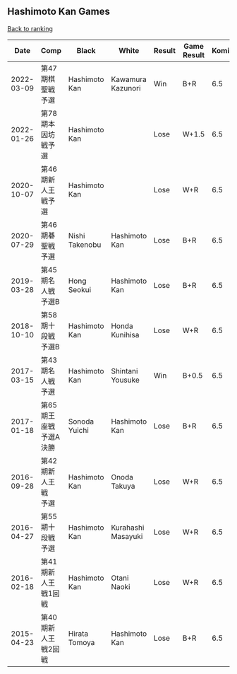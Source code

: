 ## Hashimoto Kan Games

[Back to ranking](../../index.md)




| **Date** | **Comp** | **Black** | **White** | **Result** | **Game Result** | **Komi** | **Rating** | **Diff** | 
| --- | --- | --- | --- | --- | --- | --- | --- | --- |
| 2022-03-09 | 第47期棋聖戦予選 | Hashimoto Kan | Kawamura Kazunori | Win | B+R | 6.5 | 2966.0 | 0.0 | 
| 2022-01-26 | 第78期本因坊戦予選 | Hashimoto Kan |  | Lose | W+1.5 | 6.5 | 2966.0 | 0.0 | 
| 2020-10-07 | 第46期新人王戦予選 | Hashimoto Kan |  | Lose | W+R | 6.5 | 2966.0 | 0.0 | 
| 2020-07-29 | 第46期碁聖戦予選 | Nishi Takenobu | Hashimoto Kan | Lose | B+R | 6.5 | 2966.0 | 0.0 | 
| 2019-03-28 | 第45期名人戦予選B | Hong Seokui | Hashimoto Kan | Lose | B+R | 6.5 | 2966.0 | 0.0 | 
| 2018-10-10 | 第58期十段戦予選B | Hashimoto Kan | Honda Kunihisa | Lose | W+R | 6.5 | 2966.0 | 0.0 | 
| 2017-03-15 | 第43期名人戦予選 | Hashimoto Kan | Shintani Yousuke | Win | B+0.5 | 6.5 | 2966.0 | 0.0 | 
| 2017-01-18 | 第65期王座戦　予選A決勝 | Sonoda Yuichi | Hashimoto Kan | Lose | B+R | 6.5 | 2966.0 | 0.0 | 
| 2016-09-28 | 第42期新人王戦　予選 | Hashimoto Kan | Onoda Takuya | Lose | W+R | 6.5 | 2966.0 | 0.0 | 
| 2016-04-27 | 第55期十段戦予選 | Hashimoto Kan | Kurahashi Masayuki | Lose | W+R | 6.5 | 2966.0 | 0.0 | 
| 2016-02-18 | 第41期新人王戦1回戦 | Hashimoto Kan | Otani Naoki | Lose | W+R | 6.5 | 2966.0 | 0.0 | 
| 2015-04-23 | 第40期新人王戦2回戦 | Hirata Tomoya | Hashimoto Kan | Lose | B+R | 6.5 | 2966.0 | missing |





